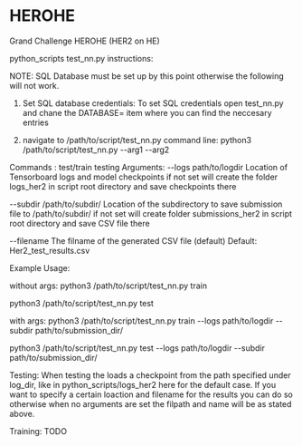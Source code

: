 # HEROHE
Grand Challenge HEROHE (HER2 on HE)

python_scripts test_nn.py instructions:

NOTE: SQL Database must be set up by this point otherwise the following will not work.

1. Set SQL database credentials:
  To set SQL credentials open test_nn.py and chane the DATABASE= item where you can find the neccesary entries

2. navigate to /path/to/script/test_nn.py
command line:
python3 /path/to/script/test_nn.py <command> --arg1 --arg2 

Commands : test/train testing 
Arguments: 
--logs path/to/logdir Location of Tensorboard logs and model checkpoints
  if not set will create the folder logs_her2 in script root directory and save checkpoints there
  
--subdir /path/to/subdir/ Location of the subdirectory to save submission file to /path/to/subdir/
  if not set will create folder submissions_her2 in script root directory and save CSV file there

--filename The filname of the generated CSV file (default)
  Default: Her2_test_results.csv

Example Usage:

without args:
python3 /path/to/script/test_nn.py train

python3 /path/to/script/test_nn.py test

with args:
python3 /path/to/script/test_nn.py train --logs path/to/logdir --subdir path/to/submission_dir/

python3 /path/to/script/test_nn.py test --logs path/to/logdir --subdir path/to/submission_dir/

Testing:
When testing the loads a checkpoint from the path specified under log_dir, like in python_scripts/logs_her2 here for the default case. 
If you want to specify a certain loaction and filename for the results you can do so otherwise when no arguments are set the 
filpath and name will be as stated above.

Training:
TODO
